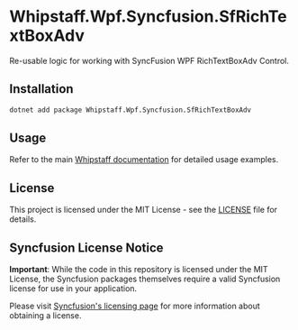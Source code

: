 # Whipstaff.Wpf.Syncfusion.SfRichTextBoxAdv

Re-usable logic for working with SyncFusion WPF RichTextBoxAdv Control.

## Installation

```bash
dotnet add package Whipstaff.Wpf.Syncfusion.SfRichTextBoxAdv
```

## Usage

Refer to the main [Whipstaff documentation](https://github.com/dpvreony/whipstaff) for detailed usage examples.

## License

This project is licensed under the MIT License - see the [LICENSE](https://github.com/dpvreony/whipstaff/blob/main/LICENSE) file for details.

## Syncfusion License Notice

**Important**: While the code in this repository is licensed under the MIT License, the Syncfusion packages themselves require a valid Syncfusion license for use in your application.

Please visit [Syncfusion's licensing page](https://www.syncfusion.com/sales/licensing) for more information about obtaining a license.
